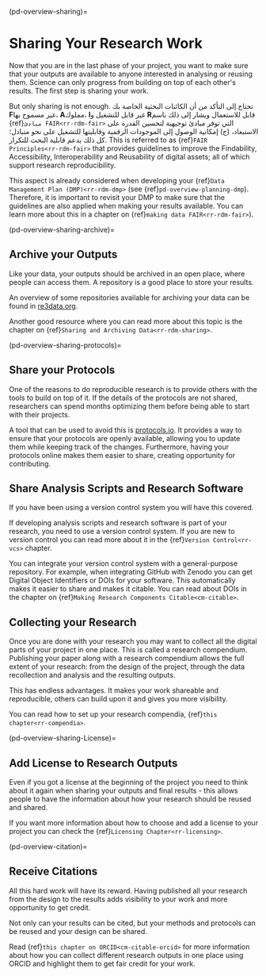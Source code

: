 (pd-overview-sharing)=
# Sharing Your Research Work
Now that you are in the last phase of your project, you want to make sure that your outputs are available to anyone interested in analysing or reusing them. Science can only progress from building on top of each other's results. The first step is sharing your work.

But only sharing is not enough. تحتاج إلى التأكد من أن الكائنات البحثية الخاصة بك **F**غير مسموح بها، **A**مملوك، **I**غير قابل للتشغيل و **R**قابل للاستعمال ويشار إلى ذلك باسم {ref}`مبادئ FAIR<rr-rdm-fair>` التي توفر مبادئ توجيهية لتحسين القدرة على الاستبعاد، (ج) إمكانية الوصول إلى الموجودات الرقمية وقابليتها للتشغيل على نحو متبادل؛ كل ذلك يدعم قابلية البحث للتكرار. This is referred to as {ref}`FAIR Principles<rr-rdm-fair>` that provides guidelines to improve the Findability, Accessibility, Interoperability and Reusability of digital assets; all of which support research reproducibility.

This aspect is already considered when developing your {ref}`Data Management Plan (DMP)<rr-rdm-dmp>` (see {ref}`pd-overview-planning-dmp`). Therefore, it is important to revisit your DMP to make sure that the guidelines are also applied when making your results available. You can learn more about this in a chapter on {ref}`making data FAIR<rr-rdm-fair>`).

(pd-overview-sharing-archive)=
## Archive your Outputs

Like your data, your outputs should be archived in an open place, where people can access them. A repository is a good place to store your results.

An overview of some repositories available for archiving your data can be found in [re3data.org](https://www.re3data.org/).

Another good resource where you can read more about this topic is the chapter on {ref}`Sharing and Archiving Data<rr-rdm-sharing>`.

(pd-overview-sharing-protocols)=
## Share your Protocols

One of the reasons to do reproducible research is to provide others with the tools to build on top of it. If the details of the protocols are not shared, researchers can spend months optimizing them before being able to start with their projects.

A tool that can be used to avoid this is [protocols.io](https://www.protocols.io/). It provides a way to ensure that your protocols are openly available, allowing you to update them while keeping track of the changes. Furthermore, having your protocols online makes them easier to share, creating opportunity for contributing.

## Share Analysis Scripts and Research Software

If you have been using a version control system you will have this covered.

If developing analysis scripts and research software is part of your research, you need to use a version control system. If you are new to version control you can read more about it in the {ref}`Version Control<rr-vcs>` chapter.

You can integrate your version control system with a general-purpose repository. For example, when integrating GitHub with Zenodo you can get Digital Object Identifiers or DOIs for your software. This automatically makes it easier to share and makes it citable. You can read about DOIs in the chapter on {ref}`Making Research Components Citable<cm-citable>`.

## Collecting your Research

Once you are done with your research you may want to collect all the digital parts of your project in one place. This is called a research compendium. Publishing your paper along with a research compendium allows the full extent of your research: from the design of the project, through the data recollection and analysis and the resulting outputs.

This has endless advantages. It makes your work shareable and reproducible, others can build upon it and gives you more visibility.

You can read how to set up your research compendia, {ref}`this chapter<rr-compendia>`.

(pd-overview-sharing-License)=
## Add License to Research Outputs

Even if you got a license at the beginning of the project you need to think about it again when sharing your outputs and final results - this allows people to have the information about how your research should be reused and shared.

If you want more information about how to choose and add a license to your project you can check the {ref}`Licensing Chapter<rr-licensing>`.

(pd-overview-citation)=
## Receive Citations

All this hard work will have its reward. Having published all your research from the design to the results adds visibility to your work and more opportunity to get credit.

Not only can your results can be cited, but your methods and protocols can be reused and your design can be shared.

Read {ref}`this chapter on ORCID<cm-citable-orcid>` for more information about how you can collect different research outputs in one place using ORCID and highlight them to get fair credit for your work.
